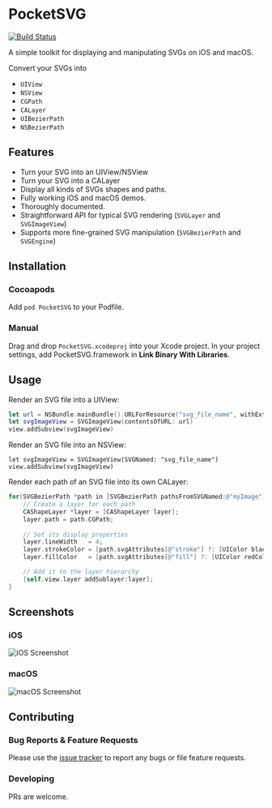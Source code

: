 # PocketSVG

[![Build Status](https://travis-ci.org/arielelkin/PocketSVG.svg?branch=master)](https://travis-ci.org/arielelkin/PocketSVG)

A simple toolkit for displaying and manipulating SVGs on iOS and macOS.

Convert your SVGs into 

* `UIView`
* `NSView`
* `CGPath`
* `CALayer`
* `UIBezierPath`
* `NSBezierPath`

## Features

* Turn your SVG into an UIView/NSView 
* Turn your SVG into a CALayer
* Display all kinds of SVGs shapes and paths.
* Fully working iOS and macOS demos.
* Thoroughly documented. 
* Straightforward API for typical SVG rendering (`SVGLayer` and `SVGImageView`) 
* Supports more fine-grained SVG manipulation (`SVGBezierPath` and `SVGEngine`)


## Installation

### Cocoapods

Add `pod PocketSVG` to your Podfile. 

### Manual

Drag and drop `PocketSVG.xcodeproj` into your Xcode project. In your project settings, add PocketSVG.framework in **Link Binary With Libraries**.


## Usage

Render an SVG file into a UIView:

```swift
let url = NSBundle.mainBundle().URLForResource("svg_file_name", withExtension: "svg")!
let svgImageView = SVGImageView(contentsOfURL: url)
view.addSubview(svgImageView)
```

Render an SVG file into an NSView:

```
let svgImageView = SVGImageView(SVGNamed: "svg_file_name")
view.addSubview(svgImageView)
```

Render each path of an SVG file into its own CALayer:


```objective-c
for(SVGBezierPath *path in [SVGBezierPath pathsFromSVGNamed:@"myImage"]) {
    // Create a layer for each path
    CAShapeLayer *layer = [CAShapeLayer layer];
    layer.path = path.CGPath;
    
    // Set its display properties
    layer.lineWidth   = 4;
    layer.strokeColor = [path.svgAttributes[@"stroke"] ?: [UIColor blackColor] CGColor];
    layer.fillColor   = [path.svgAttributes[@"fill"] ?: [UIColor redColor] CGColor];

    // Add it to the layer hierarchy
    [self.view.layer addSublayer:layer];
}
```

## Screenshots

### iOS

![iOS Screenshot](http://i.imgur.com/tD3oc04.png)

### macOS

![macOS Screenshot](http://i.imgur.com/7tY8Suw.png)


## Contributing

### Bug Reports & Feature Requests

Please use the [issue tracker](https://github.com/arielelkin/pocketsvg/issues) to report any bugs or file feature requests.

### Developing

PRs are welcome. 

